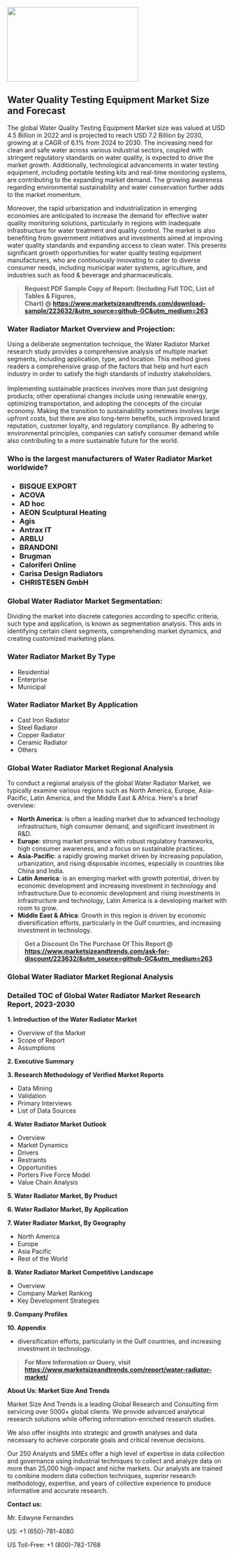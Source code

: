 <p><img class="alignnone size-medium wp-image-20088" src="https://ffe5etoiles.com/wp-content/uploads/2024/12/MST1-300x171.png" alt="" width="300" height="171" /></p><h2>Water Quality Testing Equipment Market Size and Forecast</h2><p>The global Water Quality Testing Equipment Market size was valued at USD 4.5 Billion in 2022 and is projected to reach USD 7.2 Billion by 2030, growing at a CAGR of 6.1% from 2024 to 2030. The increasing need for clean and safe water across various industrial sectors, coupled with stringent regulatory standards on water quality, is expected to drive the market growth. Additionally, technological advancements in water testing equipment, including portable testing kits and real-time monitoring systems, are contributing to the expanding market demand. The growing awareness regarding environmental sustainability and water conservation further adds to the market momentum.</p><p>Moreover, the rapid urbanization and industrialization in emerging economies are anticipated to increase the demand for effective water quality monitoring solutions, particularly in regions with inadequate infrastructure for water treatment and quality control. The market is also benefiting from government initiatives and investments aimed at improving water quality standards and expanding access to clean water. This presents significant growth opportunities for water quality testing equipment manufacturers, who are continuously innovating to cater to diverse consumer needs, including municipal water systems, agriculture, and industries such as food & beverage and pharmaceuticals.</p></p><blockquote id="" class=""><strong>Request PDF Sample Copy of Report: (Including Full TOC, List of Tables &amp; Figures, Chart)&nbsp;@&nbsp;<strong><a href="https://www.marketsizeandtrends.com/download-sample/223632/&utm_source=github-GC&utm_medium=263" target="_blank">https://www.marketsizeandtrends.com/download-sample/223632/&utm_source=github-GC&utm_medium=263</a></strong></strong></blockquote><h3 id="" class="">Water Radiator Market&nbsp;Overview and Projection:</h3><p id="" class="">Using a deliberate segmentation technique, the Water Radiator Market research study provides a comprehensive analysis of multiple market segments, including application, type, and location. This method gives readers a comprehensive grasp of the factors that help and hurt each industry in order to satisfy the high standards of industry stakeholders. <br /> <br />Implementing sustainable practices involves more than just designing products; other operational changes include using renewable energy, optimizing transportation, and adopting the concepts of the circular economy. Making the transition to sustainability sometimes involves large upfront costs, but there are also long-term benefits, such improved brand reputation, customer loyalty, and regulatory compliance. By adhering to environmental principles, companies can satisfy consumer demand while also contributing to a more sustainable future for the world.</p><h3 id="" class="">Who is the largest manufacturers of&nbsp;Water Radiator Market worldwide?</h3><h3 class=""><p><ul><li>BISQUE EXPORT </li><li> ACOVA </li><li> AD hoc </li><li> AEON Sculptural Heating </li><li> Agis </li><li> Antrax IT </li><li> ARBLU </li><li> BRANDONI </li><li> Brugman </li><li> Caloriferi Online </li><li> Carisa Design Radiators </li><li> CHRISTESEN GmbH</li></ul></p></h3><h3 id="" class="">Global&nbsp;Water Radiator Market Segmentation:</h3><p id="" class="">Dividing the market into discrete categories according to specific criteria, such type and application, is known as segmentation analysis. This aids in identifying certain client segments, comprehending market dynamics, and creating customized marketing plans.</p><h3 id="" class="">Water Radiator Market&nbsp;By Type</h3><p><p><ul><li>Residential</li><li> Enterprise</li><li> Municipal</p></li></ul></p></p><h3 id="" class="">Water Radiator Market&nbsp;By Application</h3><p class=""><p><ul><li>Cast Iron Radiator</li><li> Steel Radiator</li><li> Copper Radiator</li><li> Ceramic Radiator</li><li> Others</li></ul></p></p><h3 id="" class="">Global Water Radiator Market Regional Analysis</h3><p id="" class="">To conduct a regional analysis of the global Water Radiator Market, we typically examine various regions such as North America, Europe, Asia-Pacific, Latin America, and the Middle East &amp; Africa. Here's a brief overview:</p><ul><li><strong>North America</strong>: is often a leading market due to advanced technology infrastructure, high consumer demand, and significant investment in R&amp;D.</li><li><strong>Europe</strong>: strong market presence with robust regulatory frameworks, high consumer awareness, and a focus on sustainable practices.</li><li><strong>Asia-Pacific</strong>: a rapidly growing market driven by increasing population, urbanization, and rising disposable incomes, especially in countries like China and India.</li><li><strong>Latin America</strong>: is an emerging market with growth potential, driven by economic development and increasing investment in technology and infrastructure.Due to economic development and rising investments in infrastructure and technology, Latin America is a developing market with room to grow.</li><li><strong>Middle East &amp; Africa</strong>: Growth in this region is driven by economic diversification efforts, particularly in the Gulf countries, and increasing investment in technology.</li></ul><blockquote id="" class=""><strong>Get a Discount On The Purchase Of This Report @ <strong><a href="https://www.marketsizeandtrends.com/ask-for-discount/223632/&utm_source=github-GC&utm_medium=263" target="_blank">https://www.marketsizeandtrends.com/ask-for-discount/223632/&utm_source=github-GC&utm_medium=263</a></strong></strong></blockquote><h3 id="" class="">Global Water Radiator Market Regional Analysis</h3><h3 id="" class="">Detailed TOC of Global Water Radiator Market Research Report, 2023-2030</h3><p id="" class=""><strong>1. Introduction of the Water Radiator Market</strong></p><ul><li>Overview of the Market</li><li>Scope of Report</li><li>Assumptions</li></ul><p id="" class=""><strong>2. Executive Summary</strong></p><p id="" class=""><strong>3. Research Methodology of Verified Market Reports</strong></p><ul><li>Data Mining</li><li>Validation</li><li>Primary Interviews</li><li>List of Data Sources</li></ul><p id="" class=""><strong>4. Water Radiator Market Outlook</strong></p><ul><li>Overview</li><li>Market Dynamics</li><li>Drivers</li><li>Restraints</li><li>Opportunities</li><li>Porters Five Force Model</li><li>Value Chain Analysis</li></ul><p id="" class=""><strong>5. Water Radiator Market, By Product</strong></p><p id="" class=""><strong>6. Water Radiator Market, By Application</strong></p><p id="" class=""><strong>7. Water Radiator Market, By Geography</strong></p><ul><li>North America</li><li>Europe</li><li>Asia Pacific</li><li>Rest of the World</li></ul><p id="" class=""><strong>8. Water Radiator Market Competitive Landscape</strong></p><ul><li>Overview</li><li>Company Market Ranking</li><li>Key Development Strategies</li></ul><p id="" class=""><strong>9. Company Profiles</strong></p><p id="" class=""><strong>10. Appendix</strong></p><ul><li>diversification efforts, particularly in the Gulf countries, and increasing investment in technology.</li></ul><blockquote id="" class=""><strong>For More Information or Query, visit <strong><strong><a href="https://www.marketsizeandtrends.com/report/water-radiator-market/" target="_blank">https://www.marketsizeandtrends.com/report/water-radiator-market/</a></strong></strong></strong></blockquote><p id="" class=""><strong>About Us: Market Size And Trends</strong></p><p id="" class="">Market Size And Trends is a leading Global Research and Consulting firm servicing over 5000+ global clients. We provide advanced analytical research solutions while offering information-enriched research studies.</p><p id="" class="">We also offer insights into strategic and growth analyses and data necessary to achieve corporate goals and critical revenue decisions.</p><p id="" class="">Our 250 Analysts and SMEs offer a high level of expertise in data collection and governance using industrial techniques to collect and analyze data on more than 25,000 high-impact and niche markets. Our analysts are trained to combine modern data collection techniques, superior research methodology, expertise, and years of collective experience to produce informative and accurate research.</p><p id="" class=""><strong>Contact us:</strong></p><p id="" class="">Mr. Edwyne Fernandes</p><p id="" class="">US: +1 (650)-781-4080</p><p id="" class="">US Toll-Free: +1 (800)-782-1768</p>
